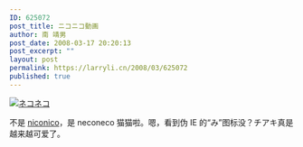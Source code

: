 ```yaml
---
ID: 625072
post_title: ニコニコ動画
author: 南 靖男
post_date: 2008-03-17 20:20:13
post_excerpt: ""
layout: post
permalink: https://larryli.cn/2008/03/625072
published: true
---
```

<a href="https://larryli.cn/wp-content/uploads/50/5051/2008/03/neconeco.jpg" title="ネコネコ"><img src="https://larryli.cn/wp-content/uploads/50/5051/2008/03/neconeco.thumbnail.jpg" alt="ネコネコ" /></a>

不是 <a href="http://www.nicovideo.jp/">niconico</a>，是 neconeco 猫猫啦。嗯，看到伪 IE 的“み”图标没？チアキ真是越来越可爱了。